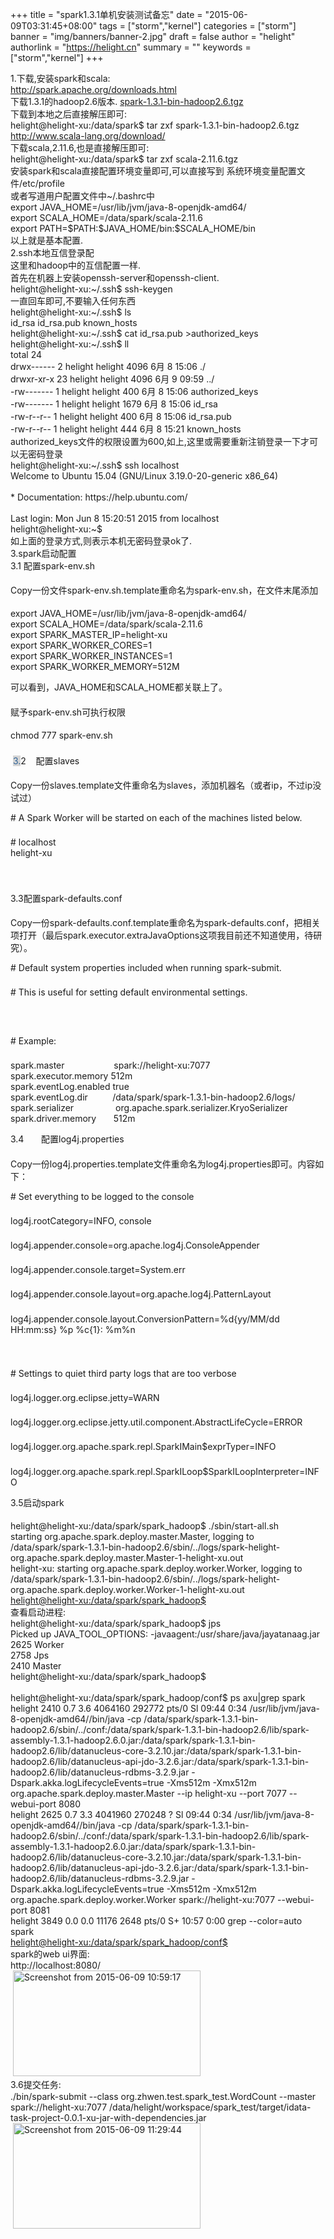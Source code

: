 +++
title = "spark1.3.1单机安装测试备忘"
date = "2015-06-09T03:31:45+08:00"
tags = ["storm","kernel"]
categories = ["storm"]
banner = "img/banners/banner-2.jpg"
draft = false
author = "helight"
authorlink = "https://helight.cn"
summary = ""
keywords = ["storm","kernel"]
+++

<div>1.下载,安装spark和scala:</div>
<div><a href="http://spark.apache.org/downloads.html" target="_blank" shape="rect">http://spark.apache.org/downloads.html</a></div>
<div>下载1.3.1的hadoop2.6版本. <a href="http://www.apache.org/dyn/closer.cgi/spark/spark-1.3.1/spark-1.3.1-bin-hadoop2.6.tgz" target="_blank" shape="rect">spark-1.3.1-bin-hadoop2.6.tgz</a></div>
<div></div>
<div>下载到本地之后直接解压即可:</div>
<div>helight@helight-xu:/data/spark$ tar zxf spark-1.3.1-bin-hadoop2.6.tgz</div>
<div></div>
<div><a href="http://www.scala-lang.org/download/" target="_blank" shape="rect">http://www.scala-lang.org/download/</a></div>
<div>下载scala,2.11.6,也是直接解压即可:</div>
<div>helight@helight-xu:/data/spark$ tar zxf scala-2.11.6.tgz</div>
<div></div>
<!--more-->
<div></div>
<div>安装spark和scala直接配置环境变量即可,可以直接写到 系统环境变量配置文件/etc/profile</div>
<div>或者写道用户配置文件中~/.bashrc中</div>
<div></div>
<div>export JAVA_HOME=/usr/lib/jvm/java-8-openjdk-amd64/ <br clear="none" />export SCALA_HOME=/data/spark/scala-2.11.6 <br clear="none" />export PATH=$PATH:$JAVA_HOME/bin:$SCALA_HOME/bin</div>
<div></div>
<div>以上就是基本配置.</div>
<div></div>
<div>2.ssh本地互信登录配</div>
<div>这里和hadoop中的互信配置一样.</div>
<div>首先在机器上安装openssh-server和openssh-client.</div>
<div>helight@helight-xu:~/.ssh$ ssh-keygen</div>
<div>一直回车即可,不要输入任何东西</div>
<div>helight@helight-xu:~/.ssh$ ls<br clear="none" />id_rsa id_rsa.pub known_hosts</div>
<div>helight@helight-xu:~/.ssh$ cat id_rsa.pub &gt;authorized_keys</div>
<div>helight@helight-xu:~/.ssh$ ll<br clear="none" />total 24<br clear="none" />drwx------ 2 helight helight 4096 6月 8 15:06 ./<br clear="none" />drwxr-xr-x 23 helight helight 4096 6月 9 09:59 ../<br clear="none" />-rw------- 1 helight helight 400 6月 8 15:06 authorized_keys<br clear="none" />-rw------- 1 helight helight 1679 6月 8 15:06 id_rsa<br clear="none" />-rw-r--r-- 1 helight helight 400 6月 8 15:06 id_rsa.pub<br clear="none" />-rw-r--r-- 1 helight helight 444 6月 8 15:21 known_hosts</div>
<div>authorized_keys文件的权限设置为600,如上,这里或需要重新注销登录一下才可以无密码登录</div>
<div>helight@helight-xu:~/.ssh$ ssh localhost<br clear="none" />Welcome to Ubuntu 15.04 (GNU/Linux 3.19.0-20-generic x86_64)<br clear="none" /><br clear="none" />* Documentation: https://help.ubuntu.com/<br clear="none" /><br clear="none" />Last login: Mon Jun 8 15:20:51 2015 from localhost<br clear="none" />helight@helight-xu:~$</div>
<div></div>
<div>如上面的登录方式,则表示本机无密码登录ok了.</div>
<div></div>
<div>3.spark启动配置</div>
<div></div>
<div></div>
<div>
<p style="margin: 0px 0px 1em; padding: 0px; unicode-bidi: embed; min-height: 1.8em;"><span lang="DA">3.1 </span>配置<span lang="EN-US">spark-env.sh</span>
<p style="margin: 0px 0px 1em; padding: 0px; unicode-bidi: embed; min-height: 1.8em;"><span lang="EN-US">Copy</span>一份文件<span lang="EN-US">spark-env.sh.template</span>重命名为<span lang="EN-US">spark-env.sh</span>，在文件末尾添加

<div style="margin: 0px; padding: 0px; unicode-bidi: embed;">
<p style="margin: 0px 0px 1em; padding: 0px; unicode-bidi: embed; min-height: 1.8em;">export JAVA_HOME=/usr/lib/jvm/java-8-openjdk-amd64/ <br clear="none" />export SCALA_HOME=/data/spark/scala-2.11.6 <br clear="none" />export SPARK_MASTER_IP=helight-xu <br clear="none" />export SPARK_WORKER_CORES=1 <br clear="none" />export SPARK_WORKER_INSTANCES=1 <br clear="none" />export SPARK_WORKER_MEMORY=512M

</div>
<p style="margin: 0px 0px 1em; padding: 0px; unicode-bidi: embed; min-height: 1.8em;">可以看到，<span lang="EN-US">JAVA_HOME</span>和<span lang="EN-US">SCALA_HOME</span>都关联上了。
<p style="margin: 0px 0px 1em; padding: 0px; unicode-bidi: embed; min-height: 1.8em;">赋予<span lang="EN-US">spark-env.sh</span>可执行权限

<div style="margin: 0px; padding: 0px; unicode-bidi: embed;">
<p style="margin: 0px 0px 1em; padding: 0px; unicode-bidi: embed; min-height: 1.8em;"><span lang="EN-US">chmod 777 spark-env.sh</span>

</div>
<p style="margin: 0px 0px 1em; padding: 0px; unicode-bidi: embed; min-height: 1.8em;"><span lang="EN-US"> <span style="color: #336699;"><span style="background-color: #d5d5d5;">3.</span></span></span><span lang="DA">2    </span>配置<span lang="EN-US">slaves</span><span lang="EN-US"> </span>
<p style="margin: 0px 0px 1em; padding: 0px; unicode-bidi: embed; min-height: 1.8em;"><span lang="EN-US">Copy</span>一份<span lang="EN-US">slaves.template</span>文件重命名为<span lang="EN-US">slaves</span>，添加机器名（或者<span lang="EN-US">ip</span>，不过<span lang="EN-US">ip</span>没试过）

<div style="margin: 0px; padding: 0px; unicode-bidi: embed;">
<p style="margin: 0px 0px 1em; padding: 0px; unicode-bidi: embed; min-height: 1.8em;"><span lang="EN-US"># A Spark Worker will be started on each of the machines listed below.</span>
<p style="margin: 0px 0px 1em; padding: 0px; unicode-bidi: embed; min-height: 1.8em;"># localhost <br clear="none" />helight-xu
<p style="margin: 0px 0px 1em; padding: 0px; unicode-bidi: embed; min-height: 1.8em;">
<p style="margin: 0px 0px 1em; padding: 0px; unicode-bidi: embed; min-height: 1.8em;">3.3配置<span lang="EN-US">spark-defaults.conf</span>

</div>
<p style="margin: 0px 0px 1em; padding: 0px; unicode-bidi: embed; min-height: 1.8em;"><span lang="EN-US">Copy</span>一份<span lang="EN-US">spark-defaults.conf.template</span>重命名为<span lang="EN-US">spark-defaults.conf</span>，把相关项打开（最后<span lang="EN-US">spark.executor.extraJavaOptions</span>这项我目前还不知道使用，待研究）。

<div style="margin: 0px; padding: 0px; unicode-bidi: embed;">
<p style="margin: 0px 0px 1em; padding: 0px; unicode-bidi: embed; min-height: 1.8em;"><span lang="EN-US"># Default system properties included when running spark-submit.</span>
<p style="margin: 0px 0px 1em; padding: 0px; unicode-bidi: embed; min-height: 1.8em;"><span lang="EN-US"># This is useful for setting default environmental settings.</span>
<p style="margin: 0px 0px 1em; padding: 0px; unicode-bidi: embed; min-height: 1.8em;"><span lang="EN-US"> </span>
<p style="margin: 0px 0px 1em; padding: 0px; unicode-bidi: embed; min-height: 1.8em;"><span lang="EN-US"># Example:</span>
<p style="margin: 0px 0px 1em; padding: 0px; unicode-bidi: embed; min-height: 1.8em;">spark.master                    spark://helight-xu:7077 <br clear="none" />spark.executor.memory 512m <br clear="none" />spark.eventLog.enabled true <br clear="none" />spark.eventLog.dir          /data/spark/spark-1.3.1-bin-hadoop2.6/logs/ <br clear="none" />spark.serializer                 org.apache.spark.serializer.KryoSerializer <br clear="none" />spark.driver.memory       512m
<p style="margin: 0px 0px 1em; padding: 0px; unicode-bidi: embed; min-height: 1.8em;"><span lang="DA">3.4       </span>配置<span lang="EN-US">log4j.properties</span>

</div>
<p style="margin: 0px 0px 1em; padding: 0px; unicode-bidi: embed; min-height: 1.8em;"><span lang="EN-US">Copy</span>一份<span lang="EN-US">log4j.properties.template</span>文件重命名为<span lang="EN-US">log4j.properties</span>即可。内容如下：

<div style="margin: 0px; padding: 0px; unicode-bidi: embed;">
<p style="margin: 0px 0px 1em; padding: 0px; unicode-bidi: embed; min-height: 1.8em;"><span lang="EN-US"># Set everything to be logged to the console
</span>
<p style="margin: 0px 0px 1em; padding: 0px; unicode-bidi: embed; min-height: 1.8em;"><span lang="EN-US">log4j.rootCategory=INFO, console</span>
<p style="margin: 0px 0px 1em; padding: 0px; unicode-bidi: embed; min-height: 1.8em;"><span lang="EN-US">log4j.appender.console=org.apache.log4j.ConsoleAppender</span>
<p style="margin: 0px 0px 1em; padding: 0px; unicode-bidi: embed; min-height: 1.8em;"><span lang="EN-US">log4j.appender.console.target=System.err</span>
<p style="margin: 0px 0px 1em; padding: 0px; unicode-bidi: embed; min-height: 1.8em;"><span lang="EN-US">log4j.appender.console.layout=org.apache.log4j.PatternLayout</span>
<p style="margin: 0px 0px 1em; padding: 0px; unicode-bidi: embed; min-height: 1.8em;"><span lang="EN-US">log4j.appender.console.layout.ConversionPattern=%d{yy/MM/dd HH:mm:ss} %p %c{1}: %m%n</span>
<p style="margin: 0px 0px 1em; padding: 0px; unicode-bidi: embed; min-height: 1.8em;"><span lang="EN-US"> </span>
<p style="margin: 0px 0px 1em; padding: 0px; unicode-bidi: embed; min-height: 1.8em;"><span lang="EN-US"># Settings to quiet third party logs that are too verbose</span>
<p style="margin: 0px 0px 1em; padding: 0px; unicode-bidi: embed; min-height: 1.8em;"><span lang="EN-US">log4j.logger.org.eclipse.jetty=WARN</span>
<p style="margin: 0px 0px 1em; padding: 0px; unicode-bidi: embed; min-height: 1.8em;"><span lang="EN-US">log4j.logger.org.eclipse.jetty.util.component.AbstractLifeCycle=ERROR</span>
<p style="margin: 0px 0px 1em; padding: 0px; unicode-bidi: embed; min-height: 1.8em;"><span lang="EN-US">log4j.logger.org.apache.spark.repl.SparkIMain$exprTyper=INFO</span>
<p style="margin: 0px 0px 1em; padding: 0px; unicode-bidi: embed; min-height: 1.8em;"><span lang="EN-US">log4j.logger.org.apache.spark.repl.SparkILoop$SparkILoopInterpreter=INFO</span>

</div>
<p style="margin: 0px 0px 1em; padding: 0px; unicode-bidi: embed; min-height: 1.8em;"><span style="line-height: 1.5;">3.5启动spark</span>

</div>
<div>helight@helight-xu:/data/spark/spark_hadoop$ ./sbin/start-all.sh <br clear="none" />starting org.apache.spark.deploy.master.Master, logging to /data/spark/spark-1.3.1-bin-hadoop2.6/sbin/../logs/spark-helight-org.apache.spark.deploy.master.Master-1-helight-xu.out<br clear="none" />helight-xu: starting org.apache.spark.deploy.worker.Worker, logging to /data/spark/spark-1.3.1-bin-hadoop2.6/sbin/../logs/spark-helight-org.apache.spark.deploy.worker.Worker-1-helight-xu.out<br clear="none" /><a href="mailto:helight@helight-xu:/data/spark/spark_hadoop$" target="_blank" shape="rect">helight@helight-xu:/data/spark/spark_hadoop$</a></div>
<div>查看启动进程:<br clear="none" />helight@helight-xu:/data/spark/spark_hadoop$ jps <br clear="none" />Picked up JAVA_TOOL_OPTIONS: -javaagent:/usr/share/java/jayatanaag.jar <br clear="none" />2625 Worker<br clear="none" />2758 Jps<br clear="none" />2410 Master<br clear="none" />helight@helight-xu:/data/spark/spark_hadoop$</div>
&nbsp;
<div>helight@helight-xu:/data/spark/spark_hadoop/conf$ ps axu|grep spark<br clear="none" />helight 2410 0.7 3.6 4064160 292772 pts/0 Sl 09:44 0:34 /usr/lib/jvm/java-8-openjdk-amd64//bin/java -cp /data/spark/spark-1.3.1-bin-hadoop2.6/sbin/../conf:/data/spark/spark-1.3.1-bin-hadoop2.6/lib/spark-assembly-1.3.1-hadoop2.6.0.jar:/data/spark/spark-1.3.1-bin-hadoop2.6/lib/datanucleus-core-3.2.10.jar:/data/spark/spark-1.3.1-bin-hadoop2.6/lib/datanucleus-api-jdo-3.2.6.jar:/data/spark/spark-1.3.1-bin-hadoop2.6/lib/datanucleus-rdbms-3.2.9.jar -Dspark.akka.logLifecycleEvents=true -Xms512m -Xmx512m org.apache.spark.deploy.master.Master --ip helight-xu --port 7077 --webui-port 8080<br clear="none" />helight 2625 0.7 3.3 4041960 270248 ? Sl 09:44 0:34 /usr/lib/jvm/java-8-openjdk-amd64//bin/java -cp /data/spark/spark-1.3.1-bin-hadoop2.6/sbin/../conf:/data/spark/spark-1.3.1-bin-hadoop2.6/lib/spark-assembly-1.3.1-hadoop2.6.0.jar:/data/spark/spark-1.3.1-bin-hadoop2.6/lib/datanucleus-core-3.2.10.jar:/data/spark/spark-1.3.1-bin-hadoop2.6/lib/datanucleus-api-jdo-3.2.6.jar:/data/spark/spark-1.3.1-bin-hadoop2.6/lib/datanucleus-rdbms-3.2.9.jar -Dspark.akka.logLifecycleEvents=true -Xms512m -Xmx512m org.apache.spark.deploy.worker.Worker spark://helight-xu:7077 --webui-port 8081<br clear="none" />helight 3849 0.0 0.0 11176 2648 pts/0 S+ 10:57 0:00 grep --color=auto spark<br clear="none" /><a href="mailto:helight@helight-xu:/data/spark/spark_hadoop/conf$" target="_blank" shape="rect">helight@helight-xu:/data/spark/spark_hadoop/conf$ </a></div>
<div></div>
<div>spark的web ui界面:</div>
<div>http://localhost:8080/</div>
<div> <a href="/zb_users/upload/2015/06/Screenshot-from-2015-06-09-105917.png"><img class="alignnone size-medium wp-image-901" src="/zb_users/upload/2015/06/Screenshot-from-2015-06-09-105917-300x169.png" alt="Screenshot from 2015-06-09 10:59:17" width="300" height="169" /></a></div>
<div></div>
<div><span style="line-height: 1.5;">3.6提交任务:</span></div>
<div>./bin/spark-submit --class org.zhwen.test.spark_test.WordCount --master spark://helight-xu:7077 /data/helight/workspace/spark_test/target/idata-task-project-0.0.1-xu-jar-with-dependencies.jar</div>
<div></div>
<div> <a href="/zb_users/upload/2015/06/Screenshot-from-2015-06-09-112944.png"><img class="alignnone size-medium wp-image-902" src="/zb_users/upload/2015/06/Screenshot-from-2015-06-09-112944-300x169.png" alt="Screenshot from 2015-06-09 11:29:44" width="300" height="169" /></a></div>
<div></div>